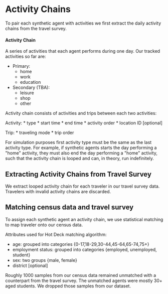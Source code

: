 # Activity Chains

To pair each synthetic agent with activities we first extract the daily activity chains from the travel survey.

#### Activity Chain

A series of activities that each agent performs during one day. Our tracked activities so far are:

* Primary:
  * home
  * work
  * education
* Secondary (TBA):
  * leisure
  * shop
  * other

Activity chain consists of activities and trips between each two activities:

Activity: \* type \* start time \* end time \* activity order \* location ID \[optional]

Trip: \* traveling mode \* trip order

For simulation purposes first activity type must be the same as the last activity type. For example, if synthetic agents starts the day performing a "home" activity, they must also end the day performing a "home" activity, such that the activity chain is looped and can, in theory, run indefinitely.

## Extracting Activity Chains from Travel Survey

We extract looped activity chain for each traveler in our travel survey data. Travelers with invalid activity chains are discarded.&#x20;

## Matching census data and travel survey

To assign each synthetic agent an activity chain, we use statistical matching to map traveler onto our census data.

Attributes used for Hot Deck matching algorithm:

* age: grouped into categories {0-17,18-29,30-44,45-64,65-74,75+}
* employment status: grouped into categories {employed, unemployed, student}
* sex: two groups {male, female}
* district \[optional]

Roughly 1000 samples from our census data remained unmatched with a counterpart from the travel survey. The unmatched agents were mostly 30+ aged students. We dropped those samples from our dataset.
